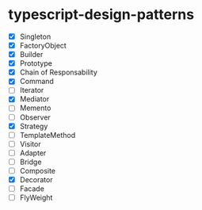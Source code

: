 # typescript-design-patterns

- [x] Singleton 
- [x] FactoryObject
- [x] Builder
- [x] Prototype
- [x] Chain of Responsability
- [x] Command
- [ ] Iterator
- [x] Mediator
- [ ] Memento
- [ ] Observer
- [x] Strategy
- [ ] TemplateMethod
- [ ] Visitor
- [ ] Adapter
- [ ] Bridge
- [ ] Composite
- [x] Decorator
- [ ] Facade
- [ ] FlyWeight
